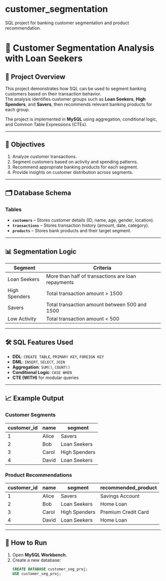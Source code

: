 # customer_segmentation
 SQL project for banking customer segmentation and product recommendation.
# 🏦 Customer Segmentation Analysis with Loan Seekers

## 📌 Project Overview
This project demonstrates how SQL can be used to segment banking customers based on their transaction behavior.  
The analysis identifies customer groups such as **Loan Seekers**, **High Spenders**, and **Savers**, then recommends relevant banking products for each group.

The project is implemented in **MySQL** using aggregation, conditional logic, and Common Table Expressions (CTEs).

---

## 🎯 Objectives
1. Analyze customer transactions.
2. Segment customers based on activity and spending patterns.
3. Recommend appropriate banking products for each segment.
4. Provide insights on customer distribution across segments.

---

## 🗂 Database Schema
### **Tables**
- **`customers`** – Stores customer details (ID, name, age, gender, location).
- **`transactions`** – Stores transaction history (amount, date, category).
- **`products`** – Stores bank products and their target segment.

---

## 📊 Segmentation Logic
| Segment         | Criteria                                                                 |
|-----------------|--------------------------------------------------------------------------|
| Loan Seekers    | More than half of transactions are loan repayments                       |
| High Spenders   | Total transaction amount > 1500                                           |
| Savers          | Total transaction amount between 500 and 1500                            |
| Low Activity    | Total transaction amount < 500                                           |

---

## 🛠 SQL Features Used
- **DDL**: `CREATE TABLE`, `PRIMARY KEY`, `FOREIGN KEY`
- **DML**: `INSERT`, `SELECT`, `JOIN`
- **Aggregation**: `SUM()`, `COUNT()`
- **Conditional Logic**: `CASE WHEN`
- **CTE (WITH)** for modular queries

---

## 📈 Example Output
### **Customer Segments**
| customer_id | name   | segment       |
|-------------|--------|--------------|
| 1           | Alice  | Savers       |
| 2           | Bob    | Loan Seekers |
| 3           | Carol  | High Spenders|
| 4           | David  | Loan Seekers |

### **Product Recommendations**
| customer_id | name   | segment       | recommended_product     |
|-------------|--------|--------------|-------------------------|
| 1           | Alice  | Savers       | Savings Account         |
| 2           | Bob    | Loan Seekers | Home Loan               |
| 3           | Carol  | High Spenders| Premium Credit Card     |
| 4           | David  | Loan Seekers | Home Loan               |

---

## 🚀 How to Run
1. Open **MySQL Workbench**.
2. Create a new database:
   ```sql
   CREATE DATABASE customer_seg_proj;
   USE customer_seg_proj;
